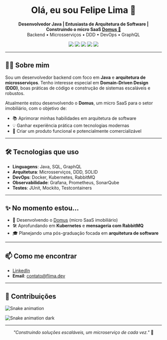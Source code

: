 <h1 align="center">Olá, eu sou Felipe Lima 👋</h1>

<p align="center">
  <b>Desenvolvedor Java | Entusiasta de Arquitetura de Software | Construindo o micro SaaS <a href="https://github.com/xLima12/domus">Domus 🏡</a></b><br>
  Backend • Microsserviços • DDD • DevOps • GraphQL
</p>

<p align="center">
  <img src="https://img.shields.io/badge/Java-21-007396?style=flat&logo=java&logoColor=white"/>
  <img src="https://img.shields.io/badge/Microservices-Architecture-blue?style=flat"/>
  <img src="https://img.shields.io/badge/GraphQL-API-ff4081?style=flat&logo=graphql&logoColor=white"/>
  <img src="https://img.shields.io/badge/Docker-Container-2496ed?style=flat&logo=docker&logoColor=white"/>
  <img src="https://img.shields.io/badge/Kubernetes-Orchestration-326ce5?style=flat&logo=kubernetes&logoColor=white"/>
</p>

---

## 👨‍💻 Sobre mim

Sou um desenvolvedor backend com foco em **Java** e **arquitetura de microsserviços**. Tenho interesse especial em **Domain-Driven Design (DDD)**, boas práticas de código e construção de sistemas escaláveis e robustos.

Atualmente estou desenvolvendo o **Domus**, um micro SaaS para o setor imobiliário, com o objetivo de:

- 📚 Aprimorar minhas habilidades em arquitetura de software
- 💡 Ganhar experiência prática com tecnologias modernas
- 🚀 Criar um produto funcional e potencialmente comercializável

---

## 🛠️ Tecnologias que uso

- **Linguagens**: Java, SQL, GraphQL
- **Arquitetura**: Microsserviços, DDD, SOLID
- **DevOps**: Docker, Kubernetes, RabbitMQ
- **Observabilidade**: Grafana, Prometheus, SonarQube
- **Testes**: JUnit, Mockito, Testcontainers

---

## ✨ No momento estou...

- 🚀 Desenvolvendo o [Domus](https://github.com/FelipeLima/domus) (micro SaaS imobiliário)
- 🛠️ Aprofundando em **Kubernetes** e **mensageria com RabbitMQ**
- 🎓 Planejando uma pós-graduação focada em **arquitetura de software**

---

## 📫 Como me encontrar

- [LinkedIn](https://www.linkedin.com/in/felipe-lima-19873a14b/)  
- **Email**: contato@flima.dev

---

## 🐍 Contribuições

![Snake animation](https://github.com/xLima12/xLima12/blob/output/github-contribution-grid-snake.svg)

![Snake animation dark](https://github.com/xLima12/xLima12/blob/output/github-contribution-grid-snake-dark.svg)

---

<p align="center">
  <i>"Construindo soluções escaláveis, um microserviço de cada vez."</i> 🚀
</p>
